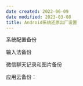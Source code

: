 ```yaml
---
date created: 2022-06-09
date modified: 2023-03-08
title: Android系统还原出厂设置
---
```


系统配置备份

输入法备份

微信聊天记录和图片备份

应用云备份：
